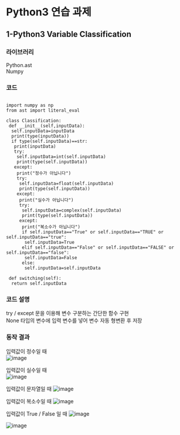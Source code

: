 # Python3 연습 과제
## 1-Python3 Variable Classification

### 라이브러리
Python.ast  
Numpy

### 코드
```Python3

import numpy as np  
from ast import literal_eval

class Classification:
 def __init__(self,inputData):
  self.inputData=inputData
  print(type(inputData))
  if type(self.inputData)==str:
   print(inputData)
   try:
    self.inputData=int(self.inputData)
    print(type(self.inputData))
   except:
    print("정수가 아닙니다")
    try:
     self.inputData=float(self.inputData)
     print(type(self.inputData))
    except:
     print("실수가 아닙니다")
     try:
      self.inputData=complex(self.inputData)
      print(type(self.inputData))
     except:
      print("복소수가 아닙니다")
      if self.inputData=="True" or self.inputData=="TRUE" or self.inputData=="true":
       self.inputData=True
      elif self.inputData=="False" or self.inputData=="FALSE" or self.inputData=="false":
       self.inputData=False
      else:
       self.inputData=self.inputData
       
 def switching(self):
  return self.inputData
```

### 코드 설명
try / except 문을 이용해 변수 구분하는 간단한 함수 구현  
None 타입의 변수에 입력 변수를 넣어 변수 자동 형변환 후 저장

### 동작 결과
입력값이 정수일 때  
![image](https://user-images.githubusercontent.com/96412126/157577151-713c3b5e-8d35-4790-8c22-086fdd33de03.png)

입력값이 실수일 때  
![image](https://user-images.githubusercontent.com/96412126/157577243-b74ec489-9256-4777-add7-b091b8bf5ca7.png)

입력값이 문자열일 때
![image](https://user-images.githubusercontent.com/96412126/157577389-7b30302e-f210-4549-b5e3-cf32c4e19c32.png)

입력값이 복소수일 때
![image](https://user-images.githubusercontent.com/96412126/157577499-950fdbea-db3c-41ba-8f56-ad89cf678f94.png)

입력값이 True / False 일 때
![image](https://user-images.githubusercontent.com/96412126/157577623-e7e7e1ce-0f84-4801-8f98-11ba21657f73.png)

![image](https://user-images.githubusercontent.com/96412126/157577582-c17a3b27-ae43-42bd-a90e-b7a9ce5dea4e.png)



